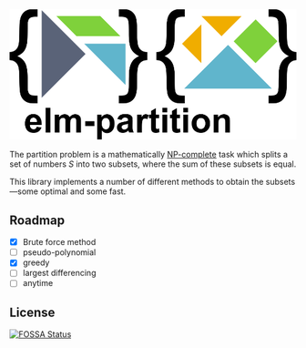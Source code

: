 <center><img src="logo/logo.png" alt="elm-partition"></center>

The partition problem is a mathematically [NP-complete](https://en.wikipedia.org/wiki/NP-completeness) task which splits a set of numbers _S_ into two subsets, where the sum of these subsets is equal.

This library implements a number of different methods to obtain the subsets&mdash;some optimal and some fast.

## Roadmap

- [x] Brute force method
- [ ] pseudo-polynomial
- [x] greedy
- [ ] largest differencing
- [ ] anytime

## License


[![FOSSA Status](https://app.fossa.io/api/projects/git%2Bgithub.com%2FLibbum%2Felm-partition.svg?type=large)](https://app.fossa.io/projects/git%2Bgithub.com%2FLibbum%2Felm-partition?ref=badge_large)
